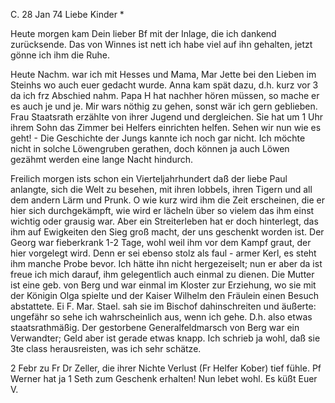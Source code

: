  C. 28 Jan 74
Liebe Kinder <Fried>*

Heute morgen kam Dein lieber Bf mit der Inlage, die ich dankend zurücksende. Das von Winnes ist nett ich habe viel auf ihn gehalten, jetzt gönne ich ihm die Ruhe.

Heute Nachm. war ich mit Hesses und Mama, Mar Jette bei den Lieben im Steinhs wo auch euer gedacht wurde. Anna kam spät dazu, d.h. kurz vor 3 da ich frz Abschied nahm. Papa H hat nachher hören müssen, so mache er es auch je und je. Mir wars nöthig zu gehen, sonst wär ich gern geblieben. Frau Staatsrath erzählte von ihrer Jugend und dergleichen. Sie hat um 1 Uhr ihrem Sohn das Zimmer bei Helfers einrichten helfen. Sehen wir nun wie es geht! - Die Geschichte der Jungs kannte ich noch gar nicht. Ich möchte nicht in solche Löwengruben gerathen, doch können ja auch Löwen gezähmt werden eine lange Nacht hindurch.

Freilich morgen ists schon ein Vierteljahrhundert daß der liebe Paul anlangte, sich die Welt zu besehen, mit ihren lobbels, ihren Tigern und all dem andern Lärm und Prunk. O wie kurz wird ihm die Zeit erscheinen, die er hier sich durchgekämpft, wie wird er lächeln über so vielem das ihm einst wichtig oder grausig war. Aber ein Streiterleben hat er doch hinterlegt, das ihm auf Ewigkeiten den Sieg groß macht, der uns geschenkt worden ist. 
Der Georg war fieberkrank 1-2 Tage, wohl weil ihm vor dem Kampf graut, der hier vorgelegt wird. Denn er sei ebenso stolz als faul - armer Kerl, es steht ihm manche Probe bevor. Ich hätte ihn nicht hergezeiselt; nun er aber da ist freue ich mich darauf, ihm gelegentlich auch einmal zu dienen. Die Mutter ist eine geb. von Berg und war einmal im Kloster zur Erziehung, wo sie mit der Königin Olga spielte und der Kaiser Wilhelm den Fräulein einen Besuch abstattete. Ei F. Mar. Stael. sah sie im Bischof dahinschreiten und äußerte: ungefähr so sehe ich wahrscheinlich aus, wenn ich gehe. D.h. also etwas staatsrathmäßig. Der gestorbene Generalfeldmarsch von Berg war ein Verwandter; Geld aber ist gerade etwas knapp. Ich schrieb ja wohl, daß sie 3te class herausreisten, was ich sehr schätze.

2 Febr zu Fr Dr Zeller, die ihrer Nichte Verlust (Fr Helfer Kober) tief fühle. Pf Werner hat ja 1 Seth zum Geschenk erhalten! Nun lebet wohl.  Es küßt Euer V.

